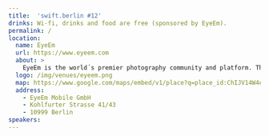 ```yaml
---
title:  'swift.berlin #12'
drinks: Wi-fi, drinks and food are free (sponsored by EyeEm).
permalink: /
location:
  name: EyeEm
  url: https://www.eyeem.com
  about: >
    EyeEm is the world´s premier photography community and platform. Through its free-to-download application for iOS, Android and supporting web platform, EyeEm is a place for photographers of all abilities to share, interact, and learn more about taking pictures on any device. EyeEm’s photo Missions and partnerships allow photographers to showcase their original works around particular subject matter.
  logo: /img/venues/eyeem.png
  map: https://www.google.com/maps/embed/v1/place?q=place_id:ChIJV14W4eRRqEcRFIQuH83uCgc&&key=AIzaSyCjTjlx3dtYCMkR7xQklFA1w0K36eNduPw
  address:
    - EyeEm Mobile GmbH
    - Kohlfurter Strasse 41/43
    - 10999 Berlin
speakers:
---
```

